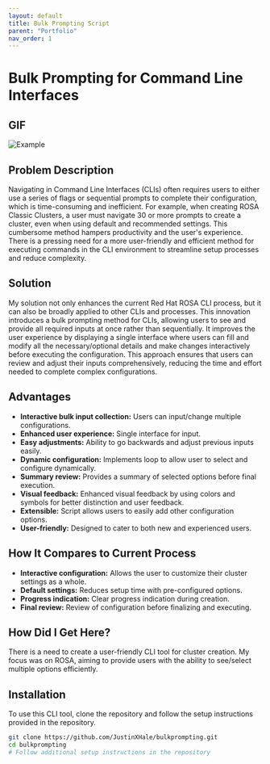 ```yaml
---
layout: default
title: Bulk Prompting Script
parent: "Portfolio"
nav_order: 1
---
```


# Bulk Prompting for Command Line Interfaces

## GIF
![Example](justinxhale.github.io/portfolio/bulk-prompting-script/assets/july31-readme-gif.gif)

## Problem Description

Navigating in Command Line Interfaces (CLIs) often requires users to either use a series of flags or sequential prompts to complete their configuration, which is time-consuming and inefficient. For example, when creating ROSA Classic Clusters, a user must navigate 30 or more prompts to create a cluster, even when using default and recommended settings. This cumbersome method hampers productivity and the user's experience. There is a pressing need for a more user-friendly and efficient method for executing commands in the CLI environment to streamline setup processes and reduce complexity.

## Solution

My solution not only enhances the current Red Hat ROSA CLI process, but it can also be broadly applied to other CLIs and processes. This innovation introduces a bulk prompting method for CLIs, allowing users to see and provide all required inputs at once rather than sequentially. It improves the user experience by displaying a single interface where users can fill and modify all the necessary/optional details and make changes interactively before executing the configuration. This approach ensures that users can review and adjust their inputs comprehensively, reducing the time and effort needed to complete complex configurations.

## Advantages

- **Interactive bulk input collection:** Users can input/change multiple configurations.
- **Enhanced user experience:** Single interface for input.
- **Easy adjustments:** Ability to go backwards and adjust previous inputs easily.
- **Dynamic configuration:** Implements loop to allow user to select and configure dynamically.
- **Summary review:** Provides a summary of selected options before final execution.
- **Visual feedback:** Enhanced visual feedback by using colors and symbols for better distinction and user feedback.
- **Extensible:** Script allows users to easily add other configuration options.
- **User-friendly:** Designed to cater to both new and experienced users.

## How It Compares to Current Process

- **Interactive configuration:** Allows the user to customize their cluster settings as a whole.
- **Default settings:** Reduces setup time with pre-configured options.
- **Progress indication:** Clear progress indication during creation.
- **Final review:** Review of configuration before finalizing and executing.

## How Did I Get Here?

There is a need to create a user-friendly CLI tool for cluster creation. My focus was on ROSA, aiming to provide users with the ability to see/select multiple options efficiently.

## Installation

To use this CLI tool, clone the repository and follow the setup instructions provided in the repository.

```bash
git clone https://github.com/JustinXHale/bulkprompting.git
cd bulkprompting
# Follow additional setup instructions in the repository
